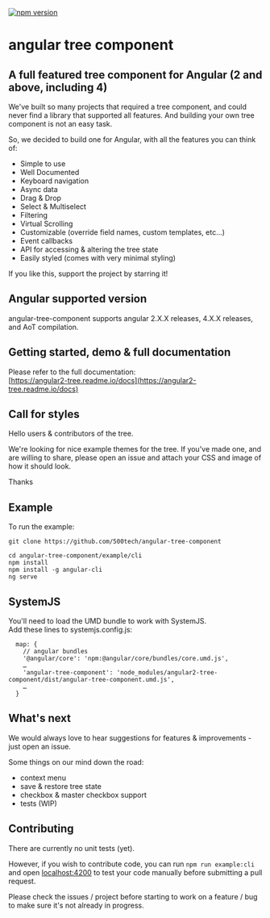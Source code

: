 [![npm version](https://badge.fury.io/js/angular-tree-component.svg)](https://badge.fury.io/js/angular-tree-component)
# angular tree component

## A full featured tree component for Angular (2 and above, including 4)
We've built so many projects that required a tree component, and could never find a library that supported all features.
And building your own tree component is not an easy task.

So, we decided to build one for Angular, with all the features you can think of:
* Simple to use
* Well Documented
* Keyboard navigation
* Async data
* Drag & Drop
* Select & Multiselect
* Filtering
* Virtual Scrolling
* Customizable (override field names, custom templates, etc...)
* Event callbacks
* API for accessing & altering the tree state
* Easily styled (comes with very minimal styling)

If you like this, support the project by starring it!

## Angular supported version
angular-tree-component supports angular 2.X.X releases, 4.X.X releases, and AoT compilation.

## Getting started, demo & full documentation
Please refer to the full documentation:  
[https://angular2-tree.readme.io/docs](https://angular2-tree.readme.io/docs)

## Call for styles
Hello users & contributors of the tree.

We're looking for nice example themes for the tree.
If you've made one, and are willing to share, please open an issue and attach your CSS and image of how it should look.

Thanks

## Example
To run the example:
```
git clone https://github.com/500tech/angular-tree-component

cd angular-tree-component/example/cli
npm install
npm install -g angular-cli
ng serve
```

## SystemJS
You'll need to load the UMD bundle to work with SystemJS.  
Add these lines to systemjs.config.js:  
```
  map: {
    // angular bundles
    '@angular/core': 'npm:@angular/core/bundles/core.umd.js',
    …
    'angular-tree-component': 'node_modules/angular2-tree-component/dist/angular-tree-component.umd.js',
    …
  }
```

## What's next
We would always love to hear suggestions for features & improvements - just open an issue.

Some things on our mind down the road:
* context menu
* save & restore tree state
* checkbox & master checkbox support
* tests (WIP)

## Contributing
There are currently no unit tests (yet).

However, if you wish to contribute code, you can run `npm run example:cli` and open [localhost:4200](http://localhost:4200) to test your code manually before submitting a pull request.

Please check the issues / project before starting to work on a feature / bug to make sure it's not already in progress.
